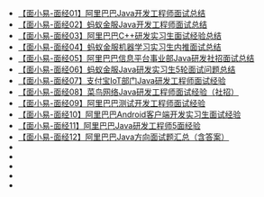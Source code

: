 - [【面小易-面经01】阿里巴巴Java开发工程师面试总结](https://developer.aliyun.com/article/715119?spm=a2c6h.12873581.0.0.71dc36780xqVDl&groupCode=interview)
- [【面小易-面经02】蚂蚁金服Java开发工程师面试总结](https://developer.aliyun.com/article/715236?spm=a2c6h.12873581.0.0.71dc36780xqVDl&groupCode=interview)
- [【面小易-面经03】阿里巴巴C++研发实习生面试经验总结](https://developer.aliyun.com/article/715766?spm=a2c6h.12873581.0.0.71dc36780xqVDl&groupCode=interview)
- [【面小易-面经04】蚂蚁金服机器学习实习生内推面试总结](https://developer.aliyun.com/article/715771?spm=a2c6h.12873581.0.0.71dc36780xqVDl&groupCode=interview)
- [【面小易-面经05】阿里巴巴信息平台事业部Java研发社招面试总结](https://developer.aliyun.com/article/716645?spm=a2c6h.12873581.0.0.71dc36780xqVDl&groupCode=interview)
- [【面小易-面经06】蚂蚁金服Java研发实习生5轮面试问题总结](https://developer.aliyun.com/article/716655?spm=a2c6h.12873581.0.0.71dc36780xqVDl&groupCode=interview)
- [【面小易-面经07】支付宝IoT部门Java研发工程师面试经验](https://developer.aliyun.com/article/716741?spm=a2c6h.12873581.0.0.71dc36780xqVDl&groupCode=interview)
- [【面小易-面经08】菜鸟网络Java研发工程师面试经验（社招）](https://developer.aliyun.com/article/716747?spm=a2c6h.12873581.0.0.71dc36780xqVDl&groupCode=interview)
- [【面小易-面经09】阿里巴巴测试开发工程师面试经验](https://developer.aliyun.com/article/716933?spm=a2c6h.12873581.0.0.71dc36780xqVDl&groupCode=interview)
- [【面小易-面经10】阿里巴巴Android客户端开发实习生面试经验](https://developer.aliyun.com/article/716934?spm=a2c6h.12873581.0.0.71dc36780xqVDl&groupCode=interview)
- [【面小易-面经11】阿里巴巴Java研发工程师5面经验](https://developer.aliyun.com/article/717121?spm=a2c6h.12873581.0.0.71dc36780xqVDl&groupCode=interview)
- [【面小易-面经12】阿里巴巴Java方向面试题汇总（含答案）](https://developer.aliyun.com/article/717909?spm=a2c6h.12873581.0.0.71dc36780xqVDl&groupCode=interview)
- []()
- []()
- []()
- []()
- []()